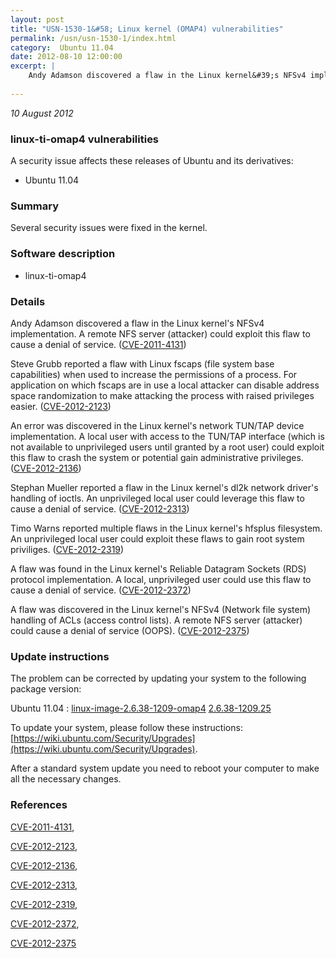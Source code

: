 ```yaml
---
layout: post
title: "USN-1530-1&#58; Linux kernel (OMAP4) vulnerabilities"
permalink: /usn/usn-1530-1/index.html
category:  Ubuntu 11.04
date: 2012-08-10 12:00:00
excerpt: |
    Andy Adamson discovered a flaw in the Linux kernel&#39;s NFSv4 implementation. A remote NFS server (attacker) could exploit this flaw to cause a denial of service. ([CVE-2011-4131](http://people.ubuntu.com/~ubuntu-security/cve/CVE-2011-4131))
    
--- 
```

 
 

*10 August 2012*

### linux-ti-omap4 vulnerabilities

A security issue affects these releases of Ubuntu and its derivatives:

* Ubuntu 11.04

### Summary

Several security issues were fixed in the kernel. 

### Software description

* linux-ti-omap4 

### Details

Andy Adamson discovered a flaw in the Linux kernel&#39;s NFSv4 implementation. A remote NFS server (attacker) could exploit this flaw to cause a denial of service. ([CVE-2011-4131](http://people.ubuntu.com/~ubuntu-security/cve/CVE-2011-4131))

Steve Grubb reported a flaw with Linux fscaps (file system base capabilities) when used to increase the permissions of a process. For application on which fscaps are in use a local attacker can disable address space randomization to make attacking the process with raised privileges easier. ([CVE-2012-2123](http://people.ubuntu.com/~ubuntu-security/cve/CVE-2012-2123))

An error was discovered in the Linux kernel&#39;s network TUN/TAP device implementation. A local user with access to the TUN/TAP interface (which is not available to unprivileged users until granted by a root user) could exploit this flaw to crash the system or potential gain administrative privileges. ([CVE-2012-2136](http://people.ubuntu.com/~ubuntu-security/cve/CVE-2012-2136))

Stephan Mueller reported a flaw in the Linux kernel&#39;s dl2k network driver&#39;s handling of ioctls. An unprivileged local user could leverage this flaw to cause a denial of service. ([CVE-2012-2313](http://people.ubuntu.com/~ubuntu-security/cve/CVE-2012-2313))

Timo Warns reported multiple flaws in the Linux kernel&#39;s hfsplus filesystem. An unprivileged local user could exploit these flaws to gain root system priviliges. ([CVE-2012-2319](http://people.ubuntu.com/~ubuntu-security/cve/CVE-2012-2319))

A flaw was found in the Linux kernel&#39;s Reliable Datagram Sockets (RDS) protocol implementation. A local, unprivileged user could use this flaw to cause a denial of service. ([CVE-2012-2372](http://people.ubuntu.com/~ubuntu-security/cve/CVE-2012-2372))

A flaw was discovered in the Linux kernel&#39;s NFSv4 (Network file system) handling of ACLs (access control lists). A remote NFS server (attacker) could cause a denial of service (OOPS). ([CVE-2012-2375](http://people.ubuntu.com/~ubuntu-security/cve/CVE-2012-2375)) 

### Update instructions

The problem can be corrected by updating your system to the following package version:

Ubuntu 11.04
 : [linux-image-2.6.38-1209-omap4](https://launchpad.net/ubuntu/+source/linux-ti-omap4) <span> [2.6.38-1209.25](https://launchpad.net/ubuntu/+source/linux-ti-omap4/2.6.38-1209.25) </span> 

To update your system, please follow these instructions: [https://wiki.ubuntu.com/Security/Upgrades](https://wiki.ubuntu.com/Security/Upgrades).

After a standard system update you need to reboot your computer to make all the necessary changes. 

### References

 
 [CVE-2011-4131](http://people.ubuntu.com/~ubuntu-security/cve/CVE-2011-4131), 

 [CVE-2012-2123](http://people.ubuntu.com/~ubuntu-security/cve/CVE-2012-2123), 

 [CVE-2012-2136](http://people.ubuntu.com/~ubuntu-security/cve/CVE-2012-2136), 

 [CVE-2012-2313](http://people.ubuntu.com/~ubuntu-security/cve/CVE-2012-2313), 

 [CVE-2012-2319](http://people.ubuntu.com/~ubuntu-security/cve/CVE-2012-2319), 

 [CVE-2012-2372](http://people.ubuntu.com/~ubuntu-security/cve/CVE-2012-2372), 

 [CVE-2012-2375](http://people.ubuntu.com/~ubuntu-security/cve/CVE-2012-2375)
 

